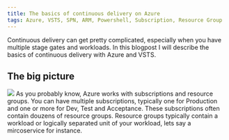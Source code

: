 ```yaml
---
title: The basics of continuous delivery on Azure
tags: Azure, VSTS, SPN, ARM, Powershell, Subscription, Resource Group
---
```

Continuous delivery can get pretty complicated, especially when you have multiple stage gates and workloads. In this blogpost I will describe the basics of continuous delivery with Azure and VSTS.

## The big picture
<img src="/images/SPN.png" />
As you probably know, Azure works with subscriptions and resource groups. You can have multiple subscriptions, typically one for Production and one or more for Dev, Test and Acceptance. These subscriptions often contain douzens of resource groups. Resource groups typically contain a workload or logically separated unit of your workload, lets say a mircoservice for instance.

